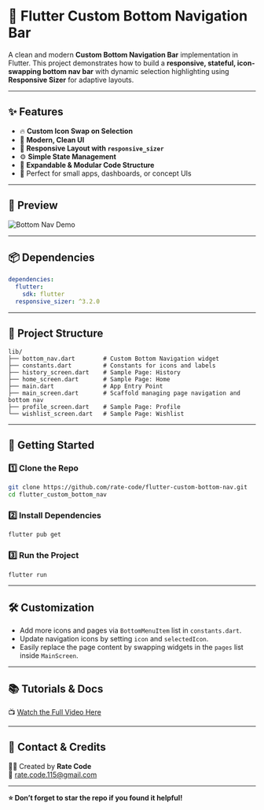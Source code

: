 
# 📱 Flutter Custom Bottom Navigation Bar

A clean and modern **Custom Bottom Navigation Bar** implementation in Flutter. This project demonstrates how to build a **responsive, stateful, icon-swapping bottom nav bar** with dynamic selection highlighting using **Responsive Sizer** for adaptive layouts.

---

## ✨ Features

- 🔥 **Custom Icon Swap on Selection**
- 🎨 **Modern, Clean UI**
- 📏 **Responsive Layout with `responsive_sizer`**
- ⚙️ **Simple State Management**
- 💾 **Expandable & Modular Code Structure**
- 📱 Perfect for small apps, dashboards, or concept UIs

---

## 📸 Preview

![Bottom Nav Demo](assets/ss.png)

---

## 📦 Dependencies

```yaml
dependencies:
  flutter:
    sdk: flutter
  responsive_sizer: ^3.2.0
```

---

## 📂 Project Structure

```
lib/
├── bottom_nav.dart        # Custom Bottom Navigation widget
├── constants.dart         # Constants for icons and labels
├── history_screen.dart    # Sample Page: History
├── home_screen.dart       # Sample Page: Home
├── main.dart              # App Entry Point
├── main_screen.dart       # Scaffold managing page navigation and bottom nav
├── profile_screen.dart    # Sample Page: Profile
└── wishlist_screen.dart   # Sample Page: Wishlist
```

---

## 🚀 Getting Started

### 1️⃣ Clone the Repo

```bash
git clone https://github.com/rate-code/flutter-custom-bottom-nav.git
cd flutter_custom_bottom_nav
```

### 2️⃣ Install Dependencies

```bash
flutter pub get
```

### 3️⃣ Run the Project

```bash
flutter run
```

---

## 🛠️ Customization

- Add more icons and pages via `BottomMenuItem` list in `constants.dart`.
- Update navigation icons by setting `icon` and `selectedIcon`.
- Easily replace the page content by swapping widgets in the `pages` list inside `MainScreen`.

---

## 📚 Tutorials & Docs

📺 [Watch the Full Video Here](https://youtu.be/aQGs2tAY9co)

---

## 💌 Contact & Credits

👨‍💻 Created by **Rate Code**  
📧 [rate.code.115@gmail.com](mailto:rate.code.115@gmail.com)

---

**⭐️ Don’t forget to star the repo if you found it helpful!**
